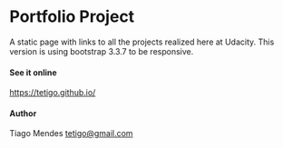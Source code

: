 # Portfolio Project
A static page with links to all the projects realized
here at Udacity.
This version is using bootstrap 3.3.7 to be responsive.

#### See it online
<https://tetigo.github.io/>

#### Author
Tiago Mendes
<tetigo@gmail.com>

